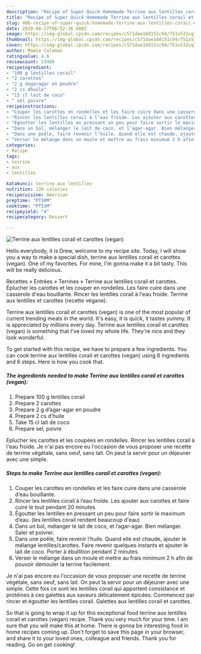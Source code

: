 ```yaml
---
description: "Recipe of Super Quick Homemade Terrine aux lentilles corail et carottes (vegan)"
title: "Recipe of Super Quick Homemade Terrine aux lentilles corail et carottes (vegan)"
slug: 406-recipe-of-super-quick-homemade-terrine-aux-lentilles-corail-et-carottes-vegan
date: 2020-08-27T06:52:36.680Z
image: https://img-global.cpcdn.com/recipes/c571dae168151c94/751x532cq70/terrine-aux-lentilles-corail-et-carottes-vegan-photo-principale-de-la-recette.jpg
thumbnail: https://img-global.cpcdn.com/recipes/c571dae168151c94/751x532cq70/terrine-aux-lentilles-corail-et-carottes-vegan-photo-principale-de-la-recette.jpg
cover: https://img-global.cpcdn.com/recipes/c571dae168151c94/751x532cq70/terrine-aux-lentilles-corail-et-carottes-vegan-photo-principale-de-la-recette.jpg
author: Mamie Coleman
ratingvalue: 4.6
reviewcount: 23408
recipeingredient:
- "100 g lentilles corail"
- "2 carottes"
- "2 g dagaragar en poudre"
- "2 cs dhuile"
- "15 cl lait de coco"
- " sel poivre"
recipeinstructions:
- "Couper les carottes en rondelles et les faire cuire dans une casserole d’eau bouillante."
- "Rincer les lentilles corail à l’eau froide. Les ajouter aux carottes et faire cuire le tout pendant 20 minutes."
- "Égoutter les lentilles en pressant un peu pour faire sortir le maximum d’eau. (les lentilles corail rendent beaucoup d&#39;eau)"
- "Dans un bol, mélanger le lait de coco, et l’agar-agar. Bien mélanger. Saler et poivrer."
- "Dans une poêle, faire revenir l’huile. Quand elle est chaude, ajouter le mélange lentilles/carottes. Faire revenir quelques instants et ajouter le lait de coco. Porter à ébullition pendant 2 minutes."
- "Verser le mélange dans un moule et mettre au frais minimum 2 h afin de pouvoir démouler la terrine facilement."
categories:
- Recipe
tags:
- terrine
- aux
- lentilles

katakunci: terrine aux lentilles 
nutrition: 220 calories
recipecuisine: American
preptime: "PT10M"
cooktime: "PT53M"
recipeyield: "4"
recipecategory: Dessert

---
```



![Terrine aux lentilles corail et carottes (vegan)](https://img-global.cpcdn.com/recipes/c571dae168151c94/751x532cq70/terrine-aux-lentilles-corail-et-carottes-vegan-photo-principale-de-la-recette.jpg)

Hello everybody, it is Drew, welcome to my recipe site. Today, I will show you a way to make a special dish, terrine aux lentilles corail et carottes (vegan). One of my favorites. For mine, I'm gonna make it a bit tasty. This will be really delicious.

Recettes » Entrées » Terrines » Terrine aux lentilles corail et carottes. Éplucher les carottes et les couper en rondelles. Les faire cuire dans une casserole d&#39;eau bouillante. Rincer les lentilles corail à l&#39;eau froide. Terrine aux lentilles et carottes (recette végane).

Terrine aux lentilles corail et carottes (vegan) is one of the most popular of current trending meals in the world. It's easy, it is quick, it tastes yummy. It is appreciated by millions every day. Terrine aux lentilles corail et carottes (vegan) is something that I've loved my whole life. They're nice and they look wonderful.


To get started with this recipe, we have to prepare a few ingredients. You can cook terrine aux lentilles corail et carottes (vegan) using 6 ingredients and 6 steps. Here is how you cook that.

<!--inarticleads1-->

##### The ingredients needed to make Terrine aux lentilles corail et carottes (vegan):

1. Prepare 100 g lentilles corail
1. Prepare 2 carottes
1. Prepare 2 g d’agar-agar en poudre
1. Prepare 2 cs d’huile
1. Take 15 cl lait de coco
1. Prepare  sel, poivre


Eplucher les carottes et les coupées en rondelles. Rincer les lentilles corail à l&#39;eau froide. Je n&#39;ai pas encore eu l&#39;occasion de vous proposer une recette de terrine végétale, sans oeuf, sans lait. On peut la servir pour un déjeuner avec une simple. 

<!--inarticleads2-->

##### Steps to make Terrine aux lentilles corail et carottes (vegan):

1. Couper les carottes en rondelles et les faire cuire dans une casserole d’eau bouillante.
1. Rincer les lentilles corail à l’eau froide. Les ajouter aux carottes et faire cuire le tout pendant 20 minutes.
1. Égoutter les lentilles en pressant un peu pour faire sortir le maximum d’eau. (les lentilles corail rendent beaucoup d&#39;eau)
1. Dans un bol, mélanger le lait de coco, et l’agar-agar. Bien mélanger. Saler et poivrer.
1. Dans une poêle, faire revenir l’huile. Quand elle est chaude, ajouter le mélange lentilles/carottes. Faire revenir quelques instants et ajouter le lait de coco. Porter à ébullition pendant 2 minutes.
1. Verser le mélange dans un moule et mettre au frais minimum 2 h afin de pouvoir démouler la terrine facilement.


Je n&#39;ai pas encore eu l&#39;occasion de vous proposer une recette de terrine végétale, sans oeuf, sans lait. On peut la servir pour un déjeuner avec une simple. Cette fois ce sont les lentilles corail qui apportent consistance et protéines à ces galettes aux saveurs délicatement épicées. Commencez par rincer et égoutter les lentilles corail. Galettes aux lentilles corail et carottes. 

So that is going to wrap it up for this exceptional food terrine aux lentilles corail et carottes (vegan) recipe. Thank you very much for your time. I am sure that you will make this at home. There is gonna be interesting food in home recipes coming up. Don't forget to save this page in your browser, and share it to your loved ones, colleague and friends. Thank you for reading. Go on get cooking!
